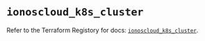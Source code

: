 # `ionoscloud_k8s_cluster`

Refer to the Terraform Registory for docs: [`ionoscloud_k8s_cluster`](https://www.terraform.io/docs/providers/ionoscloud/r/k8s_cluster).
